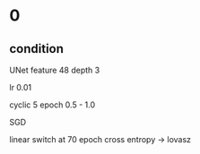 # 0
## condition
UNet feature 48 depth 3

lr 0.01 

cyclic 5 epoch 0.5 - 1.0

SGD

linear switch at 70 epoch cross entropy -> lovasz





